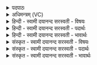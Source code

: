 <details><summary>पदपाठः</summary>

अग्ने॑। अ॒द॒ब्धा॒यो॒ऽ इत्य॑दब्धऽआ॒यो। अ॒शी॒त॒म॒। अ॒शि॒त॒मेत्य॑शिऽतम। पा॒हि। मा॒। दि॒द्योः। पा॒हि। प्रसि॑त्या॒ इति॒ प्रऽसि॑त्यै। पा॒हि। दुरि॑ष्ट्या॒ इति॒ दुःऽइ॑ष्ट्यै। पा॒हि। दु॒र॒द्म॒न्या इति॑ दुःऽअद्म॒न्यै॑। अ॒वि॒षम्। नः॒। पि॒तुम्। कृ॒णु॒। सु॒षदा॑। सु॒सदेति॑ सु॒ऽसदा॑। योनौ॑। स्वाहा॑। वाट्। अ॒ग्नये॑। सं॒वे॒शप॑तय॒ इति॑ संवे॒शऽप॑तये। स्वाहा॑। सर॑स्वत्यै। य॒शो॒भ॒गिन्या॒ इति॑ यशःऽभ॒गिन्यै॑। स्वाहा॑। २०।
</details>

<details><summary>अधिमन्त्रम् (VC)</summary>

- अग्निसरस्वत्यौ देवते
- परमेष्ठी प्रजापतिर्ऋषिः
- भुरिग् ब्राह्मी त्रिष्टुप्
- धैवतः
</details>

<details><summary>हिन्दी - स्वामी दयानन्द सरस्वती  - विषयः</summary>

उक्त अग्नि कैसा और क्यों प्रार्थना करने योग्य है, सो अगले मन्त्र में प्रकाशित किया है ॥
</details>

<details><summary>हिन्दी - स्वामी दयानन्द सरस्वती  - पदार्थः</summary>

पदार्थान्वयभाषाः -  हे (अदब्धायो) निर्विघ्न आयु देनेवाले (अग्ने) जगदीश्वर ! आप (अशीतम) चराचर संसार में व्यापक यज्ञ को (दुरिष्ट्यै) दुष्ट अर्थात् वेदविरुद्ध यज्ञ से (पाहि) रक्षा कीजिये (मा) मुझे (दिद्योः) अति दुःख से (पाहि) बचाइये तथा (प्रसित्यै) भारी-भारी बन्धनों से (पाहि) अलग रखिये (दुरद्मन्यै) जो दुष्ट भोजन करना है, उस विपत्ति से (पाहि) बचाइये और (नः) हमारे लिये (अविषम्) विष आदि दोषरहित (पितुम्) अन्नादि पदार्थ (कृणु) उत्पन्न कीजिये तथा (नः) हम लोगों को (सुषदा) सुख से स्थिरता को देनेवाले (योनौ) घर में (स्वाहा) (वाट्) वेदोक्त वाक्यों से सिद्ध होनेवाली उत्तम क्रियाओं में स्थिर (कृणु) कीजिये, जिससे हम लोग (यशोभगिन्यै) सत्यवचन आदि उत्तम कर्मों का सेवन करनेवाली (सरस्वत्यै) पदार्थों के प्रकाशित कराने में उत्तम ज्ञानयुक्त वेदवाणी के लिये (स्वाहा) धन्यवाद वा (संवेशपतये) अच्छी प्रकार जिन पृथिव्यादि लोकों में प्रवेश करते हैं, उनके पति अर्थात् पालन करनेहारे जो (अग्नये) आप हैं, उनके लिये (स्वाहा) धन्यवाद और (नमः) नमस्कार करते हैं ॥१॥ हे भगवन् जगदीश्वर ! आपने जो यह (अदब्धायो) निर्विघ्न आयु का निमित्त (अग्ने) भौतिक अग्नि बनाया है, वह भी (अशीतम) सर्वत्र व्यापक यज्ञ को (दुरिष्ट्यै) दुष्ट यज्ञ से (पाहि) रक्षा करता है तथा (मा) मुझे (दिद्योः) अति दुःखों से (पाहि) बचाता है (प्रसित्यै) बड़े-बड़े दारिद्र्य के बन्धनों से (पाहि) बचाता है तथा (दुरद्मन्यै) दुष्ट भोजन करानेवाली क्रियाओं से (पाहि) बचाता है और (नः) हमारे (पितुम्) अन्न आदि पदार्थ (अविषम्) विष आदि दोषरहित (कृणु) कर देता है वह (सुषदा) सुख से स्थिति देनेवाले (योनौ) घर अथवा दूसरे जन्मों में (स्वाहा) (वाट्) वेदोक्त वाक्यों से सिद्ध होनेवाली क्रियाओं का हेतु है, हम लोग उस (संवेशपतये) पृथिव्यादि लोकों के पालनेवाले (अग्नये) भौतिक अग्नि को ग्रहण करके (स्वाहा) होम तथा उसके साथ (यशोभगिन्यै) (सरस्वत्यै) उक्त गुणवाली वेदवाणी की प्राप्ति के लिये (स्वाहा) परमात्मा का धन्यवाद करते हैं ॥२०॥
</details>

<details><summary>हिन्दी - स्वामी दयानन्द सरस्वती  - भावार्थः</summary>

भावार्थभाषाः -  इस मन्त्र में श्लेषालङ्कार है। मनुष्यों को जो सर्वव्यापक सब प्रकार से रक्षा करने, उत्तम जन्म देने, उत्तम कर्म कराने और उत्तम विद्या वा उत्तम भोग देनेवाला जगदीश्वर है, उसी का सेवन सदा करना योग्य है तथा जो यह अपनी सृष्टि में परमेश्वर ने भौतिक अग्नि, प्रत्यक्ष सूर्य्यलोक और बिजुली रूप से प्रकाशित किया है, वह भी अच्छी प्रकार विद्या से उपकार लेने में संयुक्त किया हुआ सब प्रकार से रक्षा और उत्तम भोग का हेतु होता है। जिसकी कीर्ति के निमित्त सत्यलक्षणयुक्त वेदवाणी से उत्तम जन्म अथवा सब पदार्थों से अच्छी-अच्छी विद्या प्रकाशित होती हैं, वे सब विद्वानों के स्वीकार करने योग्य हैं। इस मन्त्र में (नमः) और (यज्ञ) ये दोनों पद पूर्व मन्त्र से लिये हैं ॥२०॥
</details>

<details><summary>संस्कृत - स्वामी दयानन्द सरस्वती  - विषयः</summary>

अथ सोऽग्निः कीदृशः किमर्थः प्रार्थनीयश्चेत्युपदिश्यते ॥
</details>

<details><summary>संस्कृत - स्वामी दयानन्द सरस्वती  - पदार्थः</summary>

पदार्थान्वयभाषाः -  हे अदब्धायोऽशीतमाग्ने जगदीश्वर ! त्वं यज्ञं दुरिष्ट्यै पाहि। मां दिद्योः प्रमादाद् दुःखात् पाहि, प्रसित्यै पाहि, दुरद्मन्यै पाहि, नोऽस्माकमविषं पितुं कृणु नोऽस्मान् सुषदायां योनौ स्वाहा वाट् सत्क्रियायां च कृणु, वयं यशोभगिन्यै स्वाहा सरस्वत्यै संवेशपतयेऽग्नये तुभ्यं स्वाहा नमश्च नित्यं कुर्म इत्येकः ॥ हे जगदीश्वर ! योऽयं भवताऽदब्धायुरशीतमोऽग्निर्निर्मितः स यज्ञं दुरिष्ट्याः पाति। मां दिद्योः पाति। प्रसित्याः पाति। दुरद्मन्याः पाति। नोऽस्माकमविषं पितुं करोति, सुषदायां योनौ स्वाहा वाट् सत्क्रियायां च हेतुरस्ति वयं तस्मै संवेशपतयेऽग्नये स्वाहा, यशोभगिन्यै सरस्वत्यै स्वाहा कुर्म इति द्वितीयः ॥२०॥
</details>

<details><summary>संस्कृत - स्वामी दयानन्द सरस्वती  - भावार्थः</summary>

भावार्थभाषाः -  अत्र श्लेषालङ्कारः। मनुष्यैः सर्वथा सर्वस्माद् दुःखाद् रक्षक उत्तमजन्मनिमित्तकर्माज्ञापक उत्तमभोगप्रदाता जगदीश्वरोऽस्ति, स एव सदा सेवनीयः। तेन स्वसृष्टौ सूर्य्यविद्युत्प्रत्यक्षरूपेण योऽयमग्निः प्रकाशितः, सोऽपि सम्यग् विद्योपकारे संयोजितः सन् सर्वथा रक्षणोत्तमभोगहेतुर्भवति। यया कीर्तिहेतुभूतया सत्यलक्षणया वेदरूपया वाचोत्तमानि जन्मानि सर्वपदार्थेभ्य उत्कृष्टा विविधा विद्या च प्रकाशिता भवति, सा सदैव स्वीकर्त्तव्या स्वीकारयितव्या वेति। अत्र नमो यज्ञ इति च पदद्वयं पूर्वस्मान्मन्त्रादाकर्षितम्। पूर्वमन्त्रोक्तानां मनुष्यैरनुष्ठितानां कर्मणां फलमनेनोक्तमिति वेद्यम् ॥२०॥
</details>